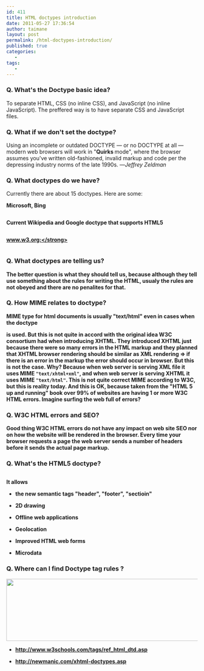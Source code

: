 ```yaml
---
id: 411
title: HTML doctypes introduction
date: 2011-05-27 17:36:54
author: taimane
layout: post
permalink: /html-doctypes-introduction/
published: true
categories:
   -
tags:
   -
---
```

<h3>Q. What's the Doctype basic idea?</h3>
To separate HTML, CSS (no inline CSS), and JavaScript (no inline JavaScript). The preffered way is to have separate CSS and JavaScript files.

<h3>Q. What if we don't set the doctype?</h3>
Using an incomplete or outdated DOCTYPE — or no DOCTYPE at all — modern web browsers will work in "<strong>Quirks </strong>mode", where the browser assumes you've written old-fashioned, invalid markup and code per the depressing industry norms of the late 1990s. —<em>Jeffrey Zeldman</em>

<h3>Q. What doctypes do we have?</h3>
Currently there are about 15 doctypes. Here are some:

<strong>Microsoft, Bing</strong>
<pre><!DOCTYPE html PUBLIC "-//W3C//DTD XHTML 1.0 Transitional//EN" 
"http://www.w3.org/TR/xhtml1/DTD/xhtml1-transitional.dtd"></pre>

<strong>Current Wikipedia and Google doctype that supports HTML5</strong>
<pre><!DOCTYPE html></pre>

<strong>www.w3.org:</strong>
<pre><!DOCTYPE html PUBLIC "-//W3C//DTD XHTML 1.0 Strict//EN" 
"http://www.w3.org/TR/xhtml1/DTD/xhtml1-strict.dtd"></pre>

<h3>Q. What doctypes are telling us?</h3>
The better question is what they should tell us, because although they tell use something about the rules for writing the HTML, usualy the rules are not obeyed and there are no penalites for that.


<h3>Q. How MIME relates to doctype?</h3>
MIME type for html documents is usually "text/html" even in cases when the doctype 
<code><!DOCTYPE html PUBLIC "-//W3C//DTD XHTML 1.0 Strict//EN" "http://www.w3.org/TR/xhtml1/DTD/xhtml1-strict.dtd"></code> is used. But this is not quite in accord with the original idea W3C consortium had when introducing XHTML. They introduced XHTML just because there were so many errors in the HTML markup and they planned that XHTML browser rendering should be similar as XML rendering => if there is an error in the markup the error should occur in browser. But this is not the case. Why? Because when web server is serving XML file it uses MIME <code>"text/xhtml+xml"</code>, and when web server is serving XHTML it uses MIME <code>"text/html"</code>. This is not quite correct MIME according to W3C, but this is reality today. And this is OK, because taken from the "HTML 5 up and running" book over 99% of websites are having 1 or more W3C HTML errors. Imagine surfing the web full of errors?

<h3>Q. W3C HTML errors and SEO?</h3>
Good thing W3C HTML errors do not have any impact on web site SEO nor on how the website will be rendered in the browser. Every time your browser requests a page the web server sends a number of headers before it sends the actual page markup. 


<h3>Q. What's the HTML5 doctype?</h3>
<pre><!DOCTYPE html></pre>
It allows 
* the new semantic tags "header", "footer", "sectioin"
* 2D drawing
* Offline web applications
* Geolocation
* Improved HTML web forms
* Microdata

<h3>Q. Where can I find Doctype tag rules ?</h3>
<img src="https://programming-review.com/wp-content/uploads/2011/05/doctyperules.png" alt="" title="doctyperules" width="611" height="163" class="alignnone size-full wp-image-413" />
* http://www.w3schools.com/tags/ref_html_dtd.asp
* http://newmanic.com/xhtml-doctypes.asp
  

